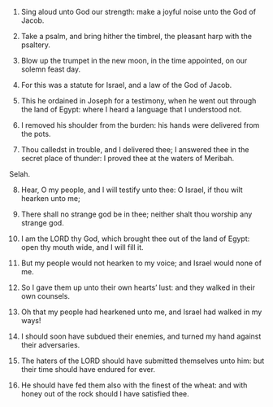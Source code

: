 1. Sing aloud unto God our strength: make a joyful noise unto the
God of Jacob.

2. Take a psalm, and bring hither the timbrel, the pleasant harp
with the psaltery.

3. Blow up the trumpet in the new moon, in the time appointed, on
our solemn feast day.

4. For this was a statute for Israel, and a law of the God of Jacob.

5. This he ordained in Joseph for a testimony, when he went out
through the land of Egypt: where I heard a language that I understood
not.

6. I removed his shoulder from the burden: his hands were delivered
from the pots.

7. Thou calledst in trouble, and I delivered thee; I answered thee
in the secret place of thunder: I proved thee at the waters of
Meribah.

Selah.

8. Hear, O my people, and I will testify unto thee: O Israel, if
thou wilt hearken unto me;

9. There shall no strange god be in thee; neither shalt thou worship
any strange god.

10. I am the LORD thy God, which brought thee out of the land of
Egypt: open thy mouth wide, and I will fill it.

11. But my people would not hearken to my voice; and Israel would
none of me.

12. So I gave them up unto their own hearts’ lust: and they walked
in their own counsels.

13. Oh that my people had hearkened unto me, and Israel had walked
in my ways!

14. I should soon have subdued their enemies, and turned my hand
against their adversaries.

15. The haters of the LORD should have submitted themselves unto
him: but their time should have endured for ever.

16. He should have fed them also with the finest of the wheat: and
with honey out of the rock should I have satisfied thee.